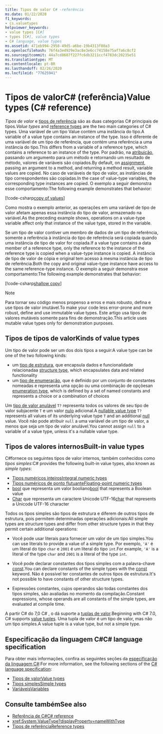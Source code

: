 ```yaml
---
title: Tipos de valor C# -referência
ms.date: 01/22/2020
f1_keywords:
- cs.valuetypes
helpviewer_keywords:
- value types [C#]
- types [C#], value types
- C# language, value types
ms.assetid: 471eb994-2958-49d5-a6be-19b4313f80a3
ms.openlocfilehash: 76f4a3ed929e3ac8e3e6cc74158e75af7a6c8cf2
ms.sourcegitcommit: 44a7cd8687f227fc6db3211ccf4783dc20235e51
ms.translationtype: MT
ms.contentlocale: pt-BR
ms.lasthandoff: 02/26/2020
ms.locfileid: "77625941"
---
```

# <a name="value-types-c-reference"></a><span data-ttu-id="0f722-102">Tipos de valorC# (referência)</span><span class="sxs-lookup"><span data-stu-id="0f722-102">Value types (C# reference)</span></span>

<span data-ttu-id="0f722-103">*Tipos de valor* e [tipos de referência](../keywords/reference-types.md) são as duas categorias C# principais de tipos.</span><span class="sxs-lookup"><span data-stu-id="0f722-103">*Value types* and [reference types](../keywords/reference-types.md) are the two main categories of C# types.</span></span> <span data-ttu-id="0f722-104">Uma variável de um tipo Value contém uma instância do tipo.</span><span class="sxs-lookup"><span data-stu-id="0f722-104">A variable of a value type contains an instance of the type.</span></span> <span data-ttu-id="0f722-105">Isso é diferente de uma variável de um tipo de referência, que contém uma referência a uma instância do tipo.</span><span class="sxs-lookup"><span data-stu-id="0f722-105">This differs from a variable of a reference type, which contains a reference to an instance of the type.</span></span> <span data-ttu-id="0f722-106">Por padrão, na [atribuição](../operators/assignment-operator.md), passando um argumento para um método e retornando um resultado de método, valores de variáveis são copiados.</span><span class="sxs-lookup"><span data-stu-id="0f722-106">By default, on [assignment](../operators/assignment-operator.md), passing an argument to a method, and returning a method result, variable values are copied.</span></span> <span data-ttu-id="0f722-107">No caso de variáveis de tipo de valor, as instâncias de tipo correspondentes são copiadas.</span><span class="sxs-lookup"><span data-stu-id="0f722-107">In the case of value-type variables, the corresponding type instances are copied.</span></span> <span data-ttu-id="0f722-108">O exemplo a seguir demonstra esse comportamento:</span><span class="sxs-lookup"><span data-stu-id="0f722-108">The following example demonstrates that behavior:</span></span>

[!code-csharp[copy of values](~/samples/csharp/language-reference/builtin-types/ValueTypes.cs#ValueTypeCopied)]

<span data-ttu-id="0f722-109">Como mostra o exemplo anterior, as operações em uma variável de tipo de valor afetam apenas essa instância do tipo de valor, armazenado na variável.</span><span class="sxs-lookup"><span data-stu-id="0f722-109">As the preceding example shows, operations on a value-type variable affect only that instance of the value type, stored in the variable.</span></span>

<span data-ttu-id="0f722-110">Se um tipo de valor contiver um membro de dados de um tipo de referência, somente a referência à instância do tipo de referência será copiada quando uma instância de tipo de valor for copiada.</span><span class="sxs-lookup"><span data-stu-id="0f722-110">If a value type contains a data member of a reference type, only the reference to the instance of the reference type is copied when a value-type instance is copied.</span></span> <span data-ttu-id="0f722-111">A instância de tipo de valor de cópia e original tem acesso à mesma instância de tipo de referência.</span><span class="sxs-lookup"><span data-stu-id="0f722-111">Both the copy and original value-type instance have access to the same reference-type instance.</span></span> <span data-ttu-id="0f722-112">O exemplo a seguir demonstra esse comportamento:</span><span class="sxs-lookup"><span data-stu-id="0f722-112">The following example demonstrates that behavior:</span></span>

[!code-csharp[shallow copy](~/samples/csharp/language-reference/builtin-types/ValueTypes.cs#ShallowCopy)]

> [!NOTE]
> <span data-ttu-id="0f722-113">Para tornar seu código menos propenso a erros e mais robusto, defina e use tipos de valor imutável.</span><span class="sxs-lookup"><span data-stu-id="0f722-113">To make your code less error-prone and more robust, define and use immutable value types.</span></span> <span data-ttu-id="0f722-114">Este artigo usa tipos de valores mutáveis somente para fins de demonstração.</span><span class="sxs-lookup"><span data-stu-id="0f722-114">This article uses mutable value types only for demonstration purposes.</span></span>

## <a name="kinds-of-value-types"></a><span data-ttu-id="0f722-115">Tipos de tipos de valor</span><span class="sxs-lookup"><span data-stu-id="0f722-115">Kinds of value types</span></span>

<span data-ttu-id="0f722-116">Um tipo de valor pode ser um dos dois tipos a seguir:</span><span class="sxs-lookup"><span data-stu-id="0f722-116">A value type can be one of the two following kinds:</span></span>

- <span data-ttu-id="0f722-117">um [tipo de estrutura](struct.md), que encapsula dados e funcionalidade relacionada</span><span class="sxs-lookup"><span data-stu-id="0f722-117">a [structure type](struct.md), which encapsulates data and related functionality</span></span>
- <span data-ttu-id="0f722-118">um [tipo de enumeração](enum.md), que é definido por um conjunto de constantes nomeadas e representa uma opção ou uma combinação de opções</span><span class="sxs-lookup"><span data-stu-id="0f722-118">an [enumeration type](enum.md), which is defined by a set of named constants and represents a choice or a combination of choices</span></span>

<span data-ttu-id="0f722-119">Um [tipo de valor anulável](nullable-value-types.md) `T?` representa todos os valores de seu tipo de valor subjacente `T` e um valor [nulo](../keywords/null.md) adicional.</span><span class="sxs-lookup"><span data-stu-id="0f722-119">A [nullable value type](nullable-value-types.md) `T?` represents all values of its underlying value type `T` and an additional [null](../keywords/null.md) value.</span></span> <span data-ttu-id="0f722-120">Você não pode atribuir `null` a uma variável de um tipo de valor, a menos que seja um tipo de valor anulável.</span><span class="sxs-lookup"><span data-stu-id="0f722-120">You cannot assign `null` to a variable of a value type, unless it's a nullable value type.</span></span>

## <a name="built-in-value-types"></a><span data-ttu-id="0f722-121">Tipos de valores internos</span><span class="sxs-lookup"><span data-stu-id="0f722-121">Built-in value types</span></span>

<span data-ttu-id="0f722-122">C#fornece os seguintes tipos de valor internos, também conhecidos como *tipos simples*:</span><span class="sxs-lookup"><span data-stu-id="0f722-122">C# provides the following built-in value types, also known as *simple types*:</span></span>

- [<span data-ttu-id="0f722-123">Tipos numéricos inteiros</span><span class="sxs-lookup"><span data-stu-id="0f722-123">Integral numeric types</span></span>](integral-numeric-types.md)
- [<span data-ttu-id="0f722-124">Tipos numéricos de ponto flutuante</span><span class="sxs-lookup"><span data-stu-id="0f722-124">Floating-point numeric types</span></span>](floating-point-numeric-types.md)
- <span data-ttu-id="0f722-125">[bool](bool.md) que representa um valor booliano</span><span class="sxs-lookup"><span data-stu-id="0f722-125">[bool](bool.md) that represents a Boolean value</span></span>
- <span data-ttu-id="0f722-126">[Char](char.md) que representa um caractere Unicode UTF-16</span><span class="sxs-lookup"><span data-stu-id="0f722-126">[char](char.md) that represents a Unicode UTF-16 character</span></span>

<span data-ttu-id="0f722-127">Todos os tipos simples são tipos de estrutura e diferem de outros tipos de estrutura, pois permitem determinadas operações adicionais:</span><span class="sxs-lookup"><span data-stu-id="0f722-127">All simple types are structure types and differ from other structure types in that they permit certain additional operations:</span></span>

- <span data-ttu-id="0f722-128">Você pode usar literais para fornecer um valor de um tipo simples.</span><span class="sxs-lookup"><span data-stu-id="0f722-128">You can use literals to provide a value of a simple type.</span></span> <span data-ttu-id="0f722-129">Por exemplo, `'A'` é um literal do tipo `char` e `2001` é um literal do tipo `int`.</span><span class="sxs-lookup"><span data-stu-id="0f722-129">For example, `'A'` is a literal of the type `char` and `2001` is a literal of the type `int`.</span></span>

- <span data-ttu-id="0f722-130">Você pode declarar constantes dos tipos simples com a palavra-chave [const](../keywords/const.md).</span><span class="sxs-lookup"><span data-stu-id="0f722-130">You can declare constants of the simple types with the [const](../keywords/const.md) keyword.</span></span> <span data-ttu-id="0f722-131">Não é possível ter constantes de outros tipos de estrutura.</span><span class="sxs-lookup"><span data-stu-id="0f722-131">It's not possible to have constants of other structure types.</span></span>

- <span data-ttu-id="0f722-132">Expressões constantes, cujos operandos são todas constantes dos tipos simples, são avaliadas no momento da compilação.</span><span class="sxs-lookup"><span data-stu-id="0f722-132">Constant expressions, whose operands are all constants of the simple types, are evaluated at compile time.</span></span>

<span data-ttu-id="0f722-133">A partir C# do 7,0 C# , o dá suporte a [tuplas de valor](../../tuples.md).</span><span class="sxs-lookup"><span data-stu-id="0f722-133">Beginning with C# 7.0, C# supports [value tuples](../../tuples.md).</span></span> <span data-ttu-id="0f722-134">Uma tupla de valor é um tipo de valor, mas não um tipo simples.</span><span class="sxs-lookup"><span data-stu-id="0f722-134">A value tuple is a value type, but not a simple type.</span></span>

## <a name="c-language-specification"></a><span data-ttu-id="0f722-135">Especificação da linguagem C#</span><span class="sxs-lookup"><span data-stu-id="0f722-135">C# language specification</span></span>

<span data-ttu-id="0f722-136">Para obter mais informações, confira as seguintes seções da [especificação da linguagem C#](~/_csharplang/spec/introduction.md):</span><span class="sxs-lookup"><span data-stu-id="0f722-136">For more information, see the following sections of the [C# language specification](~/_csharplang/spec/introduction.md):</span></span>

- [<span data-ttu-id="0f722-137">Tipos de valor</span><span class="sxs-lookup"><span data-stu-id="0f722-137">Value types</span></span>](~/_csharplang/spec/types.md#value-types)
- [<span data-ttu-id="0f722-138">Tipos simples</span><span class="sxs-lookup"><span data-stu-id="0f722-138">Simple types</span></span>](~/_csharplang/spec/types.md#simple-types)
- [<span data-ttu-id="0f722-139">Variáveis</span><span class="sxs-lookup"><span data-stu-id="0f722-139">Variables</span></span>](~/_csharplang/spec/variables.md)

## <a name="see-also"></a><span data-ttu-id="0f722-140">Consulte também</span><span class="sxs-lookup"><span data-stu-id="0f722-140">See also</span></span>

- [<span data-ttu-id="0f722-141">Referência de C#</span><span class="sxs-lookup"><span data-stu-id="0f722-141">C# reference</span></span>](../index.md)
- <xref:System.ValueType?displayProperty=nameWithType>
- [<span data-ttu-id="0f722-142">Tipos de referência</span><span class="sxs-lookup"><span data-stu-id="0f722-142">Reference types</span></span>](../keywords/reference-types.md)
